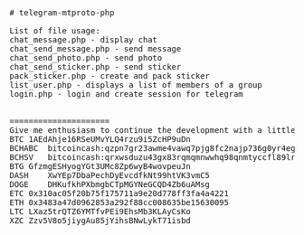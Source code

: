 <pre>
# telegram-mtproto-php

List of file usage:
chat_message.php - display chat
chat_send_message.php - send message
chat_send_photo.php - send photo
chat_send_sticker.php - send sticker
pack_sticker.php - create and pack sticker
list_user.php - displays a list of members of a group
login.php - login and create session for telegram


=====================
Give me enthusiasm to continue the development with a little donation to:
BTC	1AEdAhje16RSeUMvYLQ4rzu9i5ZcHP9uDn
BCHABC	bitcoincash:qzpn7gr23awme4vawq7pjg8fc2najp736g0yr4eg0q
BCHSV	bitcoincash:qrxwsduzu43gx83rqmqmnwwhq98qnmtyccfl89lr2p
BTG	GfzmgESHyogYGt3UMc8Zp6wyB4wovpeuJn
DASH	XwYEp7DbaPechDyEvcdfkNt99htVK3vmC5
DOGE	DHKufkhPXbmgbCTpMGYNeGCQD4Zb6uAMsg
ETC	0x310ac05f20b75f175711a9e20d778ff3fa4a4221
ETH	0x3483a47d0962853a292f88cc008635be15630095
LTC	LXaz5trQTZ6YMTfvPEi9EhsMb3KLAyCsKo
XZC	Zzv5V8o5jiygAu85jYihsBNwLykT71isbd
</pre>
